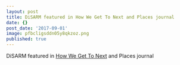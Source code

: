 ```yaml
---
layout: post
title: DiSARM featured in How We Get To Next and Places journal
date: {}
post_date: '2017-09-01'
image: pfbcligsddn05y8qkzoz.png
published: true
---
```


DiSARM featured in [How We Get To Next](https://howwegettonext.com/the-machine-and-the-mosquito-29205f61e811) and Places journal

